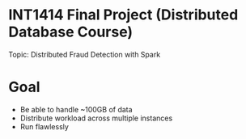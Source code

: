 # INT1414 Final Project (Distributed Database Course)

Topic: Distributed Fraud Detection with Spark

# Goal

- Be able to handle ~100GB of data
- Distribute workload across multiple instances
- Run flawlessly
